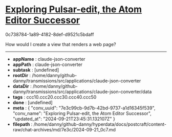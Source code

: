 # [Exploring Pulsar-edit, the Atom Editor Successor](https://claude.ai/chat/7e3c99cb-9d7b-42bd-9737-a1d16345f539)

0c738784-1a89-4182-8def-d9521c5bdaff

How would I create a view that renders a web page?

---

* **appName** : claude-json-converter
* **appPath** : claude-json-converter
* **subtask** : [undefined]
* **rootDir** : /home/danny/github-danny/transmissions/src/applications/claude-json-converter
* **dataDir** : /home/danny/github-danny/transmissions/src/applications/claude-json-converter/data
* **tags** : ccc10.ccc20.ccc30.ccc40.ccc50
* **done** : [undefined]
* **meta** : {
  "conv_uuid": "7e3c99cb-9d7b-42bd-9737-a1d16345f539",
  "conv_name": "Exploring Pulsar-edit, the Atom Editor Successor",
  "updated_at": "2024-09-21T23:45:31.132107Z"
}
* **filepath** : /home/danny/github-danny/hyperdata/docs/postcraft/content-raw/chat-archives/md/7e3c/2024-09-21_0c7.md